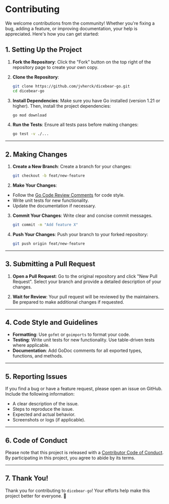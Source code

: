 # Contributing

We welcome contributions from the community! Whether you're fixing a bug, adding a feature, or improving documentation, your help is appreciated. Here's how you can get started:

## 1. Setting Up the Project

1. **Fork the Repository**: Click the "Fork" button on the top right of the repository page to create your own copy.

2. **Clone the Repository**:
   ```bash
   git clone https://github.com/jvherck/dicebear-go.git
   cd dicebear-go
   ```

3. **Install Dependencies**:
   Make sure you have Go installed (version 1.21 or higher). Then, install the project dependencies:
   ```bash
   go mod download
   ```

4. **Run the Tests**:
   Ensure all tests pass before making changes:
   ```bash
   go test -v ./...
   ```

---

## 2. Making Changes

1. **Create a New Branch**:
   Create a branch for your changes:
   ```bash
   git checkout -b feat/new-feature
   ```

2. **Make Your Changes**:
  - Follow the [Go Code Review Comments](https://github.com/golang/go/wiki/CodeReviewComments) for code style.
  - Write unit tests for new functionality.
  - Update the documentation if necessary.

3. **Commit Your Changes**:
   Write clear and concise commit messages.
   ```bash
   git commit -m "Add feature X"
   ```

4. **Push Your Changes**:
   Push your branch to your forked repository:
   ```bash
   git push origin feat/new-feature
   ```

---

## 3. Submitting a Pull Request

1. **Open a Pull Request**:
   Go to the original repository and click "New Pull Request". Select your branch and provide a detailed description of your changes.

2. **Wait for Review**:
   Your pull request will be reviewed by the maintainers. Be prepared to make additional changes if requested.

---

## 4. Code Style and Guidelines

- **Formatting**: Use `gofmt` or `goimports` to format your code.
- **Testing**: Write unit tests for new functionality. Use table-driven tests where applicable.
- **Documentation**: Add GoDoc comments for all exported types, functions, and methods.

---

## 5. Reporting Issues

If you find a bug or have a feature request, please open an issue on GitHub. Include the following information:
- A clear description of the issue.
- Steps to reproduce the issue.
- Expected and actual behavior.
- Screenshots or logs (if applicable).

---

## 6. Code of Conduct

Please note that this project is released with a [Contributor Code of Conduct](CODE_OF_CONDUCT.md). By participating in this project, you agree to abide by its terms.

---

## 7. Thank You!

Thank you for contributing to `dicebear-go`! Your efforts help make this project better for everyone. 🎉
